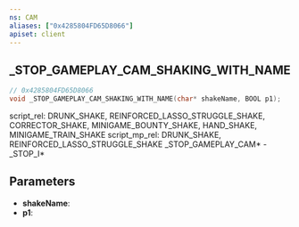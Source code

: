 ```yaml
---
ns: CAM
aliases: ["0x4285804FD65D8066"]
apiset: client
---
```

## _STOP_GAMEPLAY_CAM_SHAKING_WITH_NAME

```c
// 0x4285804FD65D8066
void _STOP_GAMEPLAY_CAM_SHAKING_WITH_NAME(char* shakeName, BOOL p1);
```

script_rel: DRUNK_SHAKE, REINFORCED_LASSO_STRUGGLE_SHAKE, CORRECTOR_SHAKE, MINIGAME_BOUNTY_SHAKE, HAND_SHAKE, MINIGAME_TRAIN_SHAKE
script_mp_rel: DRUNK_SHAKE, REINFORCED_LASSO_STRUGGLE_SHAKE
_STOP_GAMEPLAY_CAM* - _STOP_I*

## Parameters
* **shakeName**:
* **p1**: